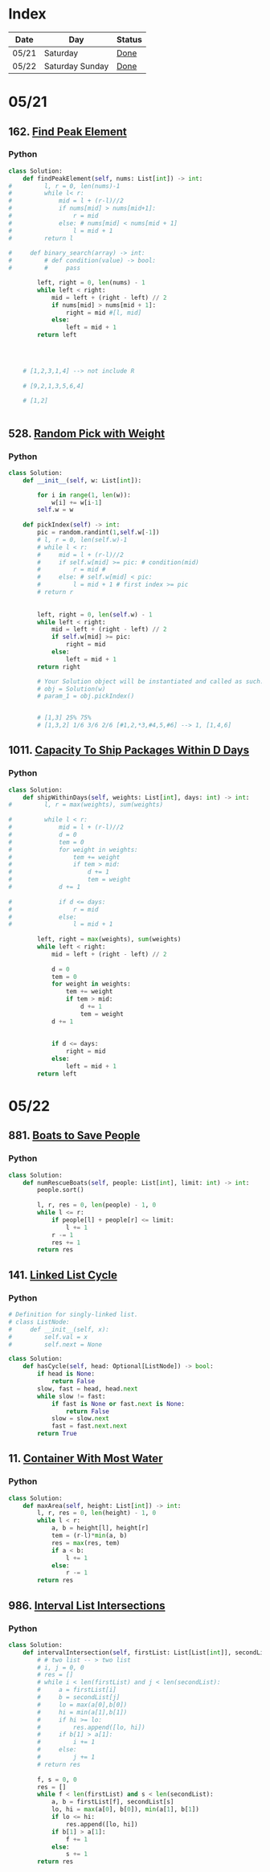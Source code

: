 # Index

| Date | Day | Status |
| ----------- | ----------- | ----------- |
| 05/21 | Saturday | [Done](#0521) |
| 05/22 | Saturday Sunday | [Done](#0522) |

# 05/21
## 162. [Find Peak Element](https://leetcode.com/problems/find-peak-element/)
### Python
```python
class Solution:
    def findPeakElement(self, nums: List[int]) -> int:
#         l, r = 0, len(nums)-1
#         while l< r:
#             mid = l + (r-l)//2
#             if nums[mid] > nums[mid+1]:
#                 r = mid
#             else: # nums[mid] < nums[mid + 1]
#                 l = mid + 1
#         return l
    
#     def binary_search(array) -> int:
#         # def condition(value) -> bool:
#         #     pass

        left, right = 0, len(nums) - 1
        while left < right:
            mid = left + (right - left) // 2
            if nums[mid] > nums[mid + 1]: 
                right = mid #[l, mid]
            else:
                left = mid + 1
        return left



    
    # [1,2,3,1,4] --> not include R
    
    # [9,2,1,3,5,6,4]
    
    # [1,2]
            
```
## 528. [Random Pick with Weight](https://leetcode.com/problems/random-pick-with-weight/)
### Python
```python
class Solution:
    def __init__(self, w: List[int]):

        for i in range(1, len(w)):
            w[i] += w[i-1]
        self.w = w
        
    def pickIndex(self) -> int:
        pic = random.randint(1,self.w[-1])
        # l, r = 0, len(self.w)-1
        # while l < r:
        #     mid = l + (r-l)//2
        #     if self.w[mid] >= pic: # condition(mid)
        #         r = mid # 
        #     else: # self.w[mid] < pic:
        #         l = mid + 1 # first index >= pic
        # return r
    
    
        left, right = 0, len(self.w) - 1
        while left < right:
            mid = left + (right - left) // 2
            if self.w[mid] >= pic:
                right = mid
            else:
                left = mid + 1
        return right

        # Your Solution object will be instantiated and called as such:
        # obj = Solution(w)
        # param_1 = obj.pickIndex()


        # [1,3] 25% 75%
        # [1,3,2] 1/6 3/6 2/6 [#1,2,*3,#4,5,#6] --> 1, [1,4,6]        
```

## 1011. [Capacity To Ship Packages Within D Days](https://leetcode.com/problems/capacity-to-ship-packages-within-d-days/)
### Python
```python
class Solution:
    def shipWithinDays(self, weights: List[int], days: int) -> int:
#         l, r = max(weights), sum(weights)
        
#         while l < r:
#             mid = l + (r-l)//2
#             d = 0
#             tem = 0
#             for weight in weights:
#                 tem += weight
#                 if tem > mid:
#                     d += 1
#                     tem = weight
#             d += 1
            
#             if d <= days:
#                 r = mid
#             else:
#                 l = mid + 1 
                
        left, right = max(weights), sum(weights)
        while left < right:
            mid = left + (right - left) // 2
            
            d = 0
            tem = 0
            for weight in weights:
                tem += weight
                if tem > mid:
                    d += 1
                    tem = weight
            d += 1
            
            
            if d <= days:
                right = mid
            else:
                left = mid + 1
        return left                      
```


# 05/22
## 881. [Boats to Save People](https://leetcode.com/problems/boats-to-save-people/)
### Python
```python
class Solution:
    def numRescueBoats(self, people: List[int], limit: int) -> int:
        people.sort()
        
        l, r, res = 0, len(people) - 1, 0
        while l <= r:
            if people[l] + people[r] <= limit:
                l += 1
            r -= 1
            res += 1
        return res        
```
## 141. [Linked List Cycle](https://leetcode.com/problems/linked-list-cycle/)
### Python
```python
# Definition for singly-linked list.
# class ListNode:
#     def __init__(self, x):
#         self.val = x
#         self.next = None

class Solution:
    def hasCycle(self, head: Optional[ListNode]) -> bool:
        if head is None:
            return False
        slow, fast = head, head.next
        while slow != fast:
            if fast is None or fast.next is None:
                return False
            slow = slow.next
            fast = fast.next.next
        return True      
```
## 11. [Container With Most Water](https://leetcode.com/problems/container-with-most-water/)
### Python
```python
class Solution:
    def maxArea(self, height: List[int]) -> int:
        l, r, res = 0, len(height) - 1, 0
        while l < r:
            a, b = height[l], height[r]
            tem = (r-l)*min(a, b)
            res = max(res, tem)
            if a < b:
                l += 1
            else:
                r -= 1
        return res        
```
## 986. [Interval List Intersections](https://leetcode.com/problems/interval-list-intersections/)
### Python
```python
class Solution:
    def intervalIntersection(self, firstList: List[List[int]], secondList: List[List[int]]) -> List[List[int]]:
        # # two list -- > two list
        # i, j = 0, 0 
        # res = []
        # while i < len(firstList) and j < len(secondList):
        #     a = firstList[i]
        #     b = secondList[j]
        #     lo = max(a[0],b[0])
        #     hi = min(a[1],b[1])
        #     if hi >= lo:
        #         res.append([lo, hi])
        #     if b[1] > a[1]:
        #         i += 1
        #     else:
        #         j += 1
        # return res
    
        f, s = 0, 0 
        res = []
        while f < len(firstList) and s < len(secondList):
            a, b = firstList[f], secondList[s]
            lo, hi = max(a[0], b[0]), min(a[1], b[1])
            if lo <= hi:
                res.append([lo, hi])
            if b[1] > a[1]:
                f += 1
            else:
                s += 1
        return res      
```
